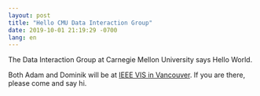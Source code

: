 ```yaml
---
layout: post
title: "Hello CMU Data Interaction Group"
date: 2019-10-01 21:19:29 -0700
lang: en
---
```


The Data Interaction Group at Carnegie Mellon University says Hello World.

Both Adam and Dominik will be at [IEEE VIS in Vancouver](http://ieeevis.org/year/2019/welcome). If you are there, please come and say hi.
